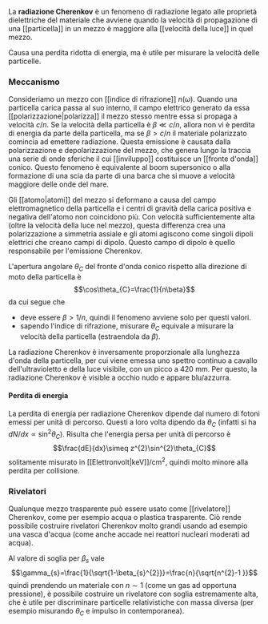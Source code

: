 La **radiazione Cherenkov** è un fenomeno di radiazione legato alle proprietà dielettriche del materiale che avviene quando la velocità di propagazione di una [[particella]] in un mezzo è maggiore alla [[velocità della luce]] in quel mezzo.

Causa una perdita ridotta di energia, ma è utile per misurare la velocità delle particelle.
### Meccanismo
Consideriamo un mezzo con [[indice di rifrazione]] $n(\omega)$. Quando una particella carica passa al suo interno, il campo elettrico generato da essa [[polarizzazione|polarizza]] il mezzo stesso mentre essa si propaga a velocità $c/n$. Se la velocità della particella è $\beta\ll c/n$, allora non vi è perdita di energia da parte della particella, ma se $\beta> c/n$ il materiale polarizzato comincia ad emettere radiazione. Questa emissione è causata dalla polarizzazione e depolarizzazione del mezzo, che genera lungo la traccia una serie di onde sferiche il cui [[inviluppo]] costituisce un [[fronte d'onda]] conico. Questo fenomeno è equivalente al boom supersonico o alla formazione di una scia da parte di una barca che si muove a velocità maggiore delle onde del mare.

Gli [[atomo|atomi]] del mezzo si deformano a causa del campo elettromagnetico della particella e i centri di gravità della carica positiva e negativa dell'atomo non coincidono più. Con velocità sufficientemente alta (oltre la velocità della luce nel mezzo), questa differenza crea una polarizzazione a simmetria assiale e gli atomi agiscono come singoli dipoli elettrici che creano campi di dipolo. Questo campo di dipolo è quello responsabile per l'emissione Cherenkov.

L'apertura angolare $\theta_{C}$ del fronte d'onda conico rispetto alla direzione di moto della particella è
$$\cos\theta_{C}=\frac{1}{n\beta}$$
da cui segue che
- deve essere $\beta>1/n$, quindi il fenomeno avviene solo per questi valori.
- sapendo l'indice di rifrazione, misurare $\theta_{C}$ equivale a misurare la velocità della particella (estraendola da $\beta$).

La radiazione Cherenkov è inversamente proporzionale alla lunghezza d'onda della particella, per cui viene emessa uno spettro continuo a cavallo dell'ultravioletto e della luce visibile, con un picco a 420 mm. Per questo, la radiazione Cherenkov è visible a occhio nudo e appare blu/azzurra.
#### Perdita di energia
La perdita di energia per radiazione Cherenkov dipende dal numero di fotoni emessi per unità di percorso. Questi a loro volta dipendo da $\theta_{C}$ (infatti si ha $dN/dx\propto \sin^{2}\theta_{C}$). Risulta che l'energia persa per unità di percorso è
$$\frac{dE}{dx}\simeq z^{2}\sin^{2}\theta_{C}$$
solitamente misurato in [[Elettronvolt|keV]]/cm$^{2}$, quindi molto minore alla perdita per collisione.
### Rivelatori
Qualunque mezzo trasparente può essere usato come [[rivelatore]] Cherenkov, come per esempio acqua o plastica trasparente. Ciò rende possibile costruire rivelatori Cherenkov molto grandi usando ad esempio una vasca d'acqua (come anche accade nei reattori nucleari moderati ad acqua).

Al valore di soglia per $\beta_{s}$ vale
$$\gamma_{s}=\frac{1}{\sqrt{1-\beta_{s}^{2}}}=\frac{n}{\sqrt{n^{2}-1 }}$$
quindi prendendo un materiale con $n\sim1$ (come un gas ad opportuna pressione), è possibile costruire un rivelatore con soglia estremamente alta, che è utile per discriminare particelle relativistiche con massa diversa (per esempio misurando $\theta_{C}$ e impulso in contemporanea).